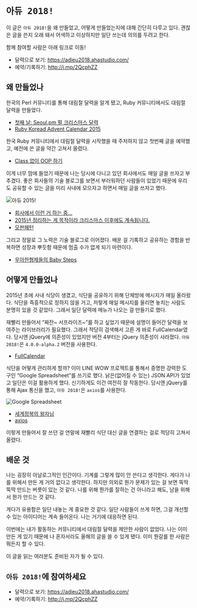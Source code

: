 # `아듀 2018!`

이 글은 `아듀 2018!`을 왜 만들었고, 어떻게 만들었는지에 대해 간단히 다루고 있다.
괜찮은 글을 쓴지 오래 돼서 어색하고 이상하지만 일단 쓰는데 의의를 두려고 한다.

함께 참여할 사람은 아래 링크로 이동!

- 달력으로 보기: <https://adieu2018.ahastudio.com/>
- 예약/기록하기: <http://j.mp/2QcphZZ>

## 왜 만들었나

한국의 Perl 커뮤니티를 통해 대림절 달력을 알게 됐고, Ruby 커뮤니티에서도 대림절 달력을 만들었다.

- [첫째 날: Seoul.pm 펄 크리스마스 달력](http://j.mp/2RsiYia)
- [Ruby Koread Advent Calendar 2015](http://j.mp/2RsnMV5)

한국 Ruby 커뮤니티에서 대림절 달력을 시작했을 때 주저하지 않고 첫번째 글을 예약했고,
예전에 쓴 글을 약간 고쳐서 올렸다.

- [Class 없이 OOP 하기](http://j.mp/1QPHpTf)

이게 너무 맘에 들었기 때문에 나는 당시에 다니고 있던 회사에서도 매일 글을 쓰자고 부추겼다.
좋은 회사들의 기술 블로그를 보면서 부러워하던 사람들이 있었기 때문에
우리도 공유할 수 있는 글을 미리 사내에 모으자고 하면서 매일 글을 쓰자고 했다.

![아듀 2015!](https://pbs.twimg.com/media/CXPa4yuUoAA2FmF.png)

- [회사에서 이런 거 하는 중...](http://j.mp/2RqTnGA)
- [2015년 정리하는 게 목적이라 크리스마스 이후에도 계속됩니다.](http://j.mp/2RqTWAc)
- [모판패턴](http://j.mp/2Q3NRNo)

그리고 정말로 그 노력은 기술 블로그로 이어졌다.
배운 걸 기록하고 공유하는 경험을 반복하면 성장과 뿌듯함 때문에 멈출 수가 없게 되기 마련이다.

- [우아한형제들의 Baby Steps](http://j.mp/299un3p)

## 어떻게 만들었나

2015년 초에 사내 식당이 생겼고, 식단을 공유하기 위해 단체방에 메시지가 매일 올라왔다.
식단을 즉흥적으로 정하지 않을 거고, 저렇게 매일 메시지를 올리면 놓치는 사람도 분명히 있을 것 같았다.
그래서 일단 달력에 메뉴가 나오는 걸 만들기로 했다.

재빨리 만들어서 “짜잔~ 서프라이즈~”를 하고 싶었기 때문에
설명이 들어간 달력을 보여주는 라이브러리가 필요했다.
그래서 적당히 검색해서 고른 게 바로 FullCalendar였다.
당시엔 jQuery에 의존성이 있었지만 버전 4부터는 jQuery 의존성이 사라졌다.
`아듀 2018!`은 `4.0.0-alpha.2` 버전을 사용한다.

- [FullCalendar](http://j.mp/2RsjJb9)

식단을 어떻게 관리하게 할까?
이미 LINE WOW 프로젝트를 통해서 증명한 강력한 도구인
“Google Spreadsheet”를 쓰기로 했다.
낡은(없어질 수 있는) JSON API가 있었고 일단은 이걸 활용하게 했다.
신기하게도 이건 여전히 잘 작동한다.
당시엔 jQuery를 통해 Ajax 통신을 했고,
`아듀 2018!`은 `axios`를 사용한다.

![Google Spreadsheet](https://pbs.twimg.com/media/DtVqo6pVAAATdZB.jpg)

- [세계정복의 왕자님](http://j.mp/2kLgq0A)
- [axios](http://j.mp/2zkeaod)

이렇게 만들어서 잘 쓰던 걸 연말에 재빨리 식단 대신 글을 연결하는 걸로 적당히 고쳐서 올렸다.

## 배운 것

나는 굉장히 아날로그적인 인간이다. 기계를 그렇게 많이 안 쓴다고 생각한다.
게다가 나를 위해서 만든 게 거의 없다고 생각한다.
하지만 의외로 뭔가 문제가 있는 걸 보면 뚝딱뚝딱 만드는 버릇이 있는 것 같다.
나를 위해 뭔가를 잘하는 건 아니라고 해도, 남을 위해서 뭔가 만드는 것 같다.

게다가 유용함은 일단 내놓는 게 중요한 것 같다.
일단 사람들이 쓰게 하면, 그걸 개선할 수 있는 아이디어는 계속 들어온다.
나는 거기에 대응하면 된다.

이번에는 내가 활동하는 커뮤니티에서 대림절 달력을 제안한 사람이 없었다.
나는 이미 만든 게 있기 때문에 나 혼자서라도 올해의 글을 쓸 수 있게 됐다.
이미 뭔갈를 한 사람은 뭐든지 할 수 있다.

이 글을 읽는 여러분도 준비된 자가 될 수 있다.

## `아듀 2018!`에 참여하세요

- 달력으로 보기: <https://adieu2018.ahastudio.com/>
- 예약/기록하기: <http://j.mp/2QcphZZ>
